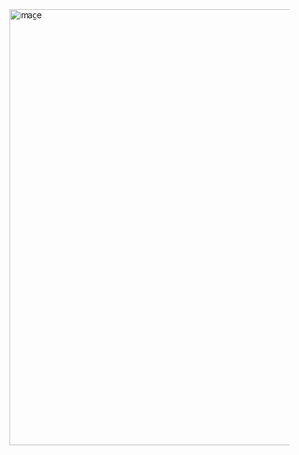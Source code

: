 <img width="529" height="784" alt="image" src="https://github.com/user-attachments/assets/35785392-599a-440f-8a70-c0827d37dab0" />


